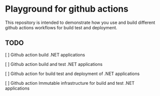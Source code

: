 # Playground for github actions

This repository is intended to demonstrate how you use and build different github actions workflows for build test and deployment.

## TODO

[ ] Github action build .NET applications

[ ] Github action build and test .NET applications

[ ] Github action for build test and deployment of .NET applications

[ ] Github action Immutable infrastructure for build and test .NET applications


